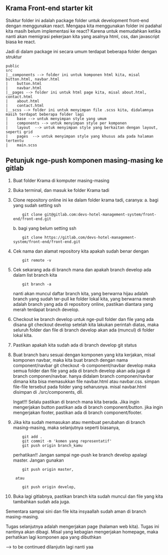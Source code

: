## Krama Front-end starter kit
Stuktur folder ini adalah package folder untuk development front-end dengan menggunakan react.
Mengapa kita menggunakan folder ini padahal kita masih belum implementasi ke react? Karena untuk memudahkan ketika nanti akan memigrasi pekerjaan kita yang asalnya html, css, dan javascript biasa ke react.

Jadi di dalam package ini secara umum terdapat beberapa folder dengan struktur
```
public
src
|__components --> folder ini untuk komponen html kita, misal button.html, navbar.html
|    button.html
|    navbar.html
|__pages --> folder ini untuk html page kita, misal about.html, contact.html
|    about.html
|    contact.html
|__scss --> folder ini untuk menyimpan file .scss kita, didalamnya masih terdapat beberapa folder lagi
|    base --> untuk menyimpan style yang umum
|    components --> untuk menyimpan style per komponen
|    layout  --> untuk menyimpan style yang berkaitan dengan layout, seperti grid
|    pages  --> untuk menyimpan style yang khusus ada pada halaman tertentu
|    main.scss
```

## Petunjuk nge-push komponen masing-masing ke gitlab
1. Buat folder Krama di komputer masing-masing
2. Buka terminal, dan masuk ke folder Krama tadi
3. Clone repository online ini ke dalam folder krama tadi, caranya:
    a. bagi yang sudah setting ssh
    ```
        git clone git@gitlab.com:devs-hotel-management-system/front-end/front-end.git
    ```
    b. bagi yang belum setting ssh
    ```
        git clone https://gitlab.com/devs-hotel-management-system/front-end/front-end.git
    ```
4. Cek nama dan alamat repository kita apakah sudah benar dengan
    ```
        git remote -v
    ```
5. Cek sekarang ada di branch mana dan apakah branch develop ada dalam list branch kita
    ```
        git branch -a
    ```
    nanti akan muncul daftar branch kita, 
    yang berwarna hijau adalah branch yang sudah ter-pull ke folder lokal kita, 
    yang berwarna merah adalah branch yang ada di repository online, pastikan diantara yang merah terdapat branch develop.
6. Checkout ke branch develop untuk nge-pull folder dan file yang ada disana
        git checkout develop
    setelah kita lakukan perintah diatas, maka seluruh folder dan file di branch develop akan ada (muncul) di folder lokal kita.
7. Pastikan apakah kita sudah ada di branch develop
        git status
8. Buat branch baru sesuai dengan komponen yang kita kerjakan, misal komponen navbar, maka kita buat branch dengan nama component/navbar
        git checkout -b component/navbar develop
    maka semua folder dan file yang ada di branch develop akan ada juga di branch componen/navbar.
    hanya didalam branch componen/navbar dimana kita bisa memasukkan file navbar.html atau navbar.css.
    simpan file-file tersebut pada folder yang seharusnya. misal navbar.html disimpan di ./src/components, dll.
    
    Ingat!!!
    Selalu pastikan di branch mana kita berada. Jika ingin mengerjakan button pastikan ada di branch component/button. jika ingin mengerjakan footer, pastikan ada di branch component/footer. 
9. Jika kita sudah memasukan atau membuat perubahan di branch masing-masing, maka selanjutnya seperti biasanya,
    ```
        git add .
        git commit -m 'komen yang representatif'
        git push origin branch_kamu 
    ```
    perhatikan!! Jangan sampai nge-push ke branch develop apalagi master. Jangan gunakan
    ```
        git push origin master, 
    ```
        atau
    ```
        git push origin develop,
    ```
10. Buka lagi gitlabnya, pastikan branch kita sudah muncul dan file yang kita tambahkan sudah ada juga.

Sementara sampai sini dan file kita insyaallah sudah aman di branch masing-masing.



Tugas selanjutnya adalah mengerjakan page (halaman web kita). Tugas ini nantinya akan dibagi. 
Misal yang kebagian mengerjakan homepage, maka perhatikan lagi komponen apa yang dibuthkan

--> to be continued dilanjutin lagi nanti yaa